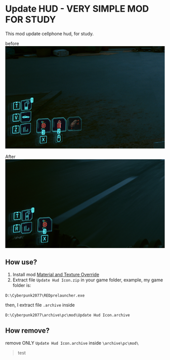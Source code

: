 # Update HUD - VERY SIMPLE MOD FOR STUDY

This mod update cellphone hud, for study.

before
![docs/before.png](docs/before.png)


After
![docs/after.png](docs/after.png)

## How use?

1. Install mod [Material and Texture Override](https://www.nexusmods.com/cyberpunk2077/mods/5266)
2. Extract file `Update Hud Icon.zip` in your game folder, example, my game folder is:

```D:\Cyberpunk2077\REDprelauncher.exe```

then, I extract file `.archive` inside

```D:\Cyberpunk2077\archive\pc\mod\Update Hud Icon.archive```

## How remove?

remove ONLY `Update Hud Icon.archive` inside `\archive\pc\mod\`

> test
